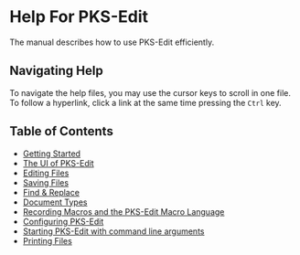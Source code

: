 # Help For PKS-Edit

The manual describes how to use PKS-Edit efficiently.

## Navigating Help

To navigate the help files, you may use the cursor keys to scroll in one file. To follow a hyperlink,
click a link at the same time pressing the `Ctrl` key.

## Table of Contents

- [Getting Started](getting_started.md)
- [The UI of PKS-Edit](pksedit_ui.md)
- [Editing Files](editing_files.md)
- [Saving Files](saving_files.md)
- [Find & Replace](find_replace.md)
- [Document Types](document_types.md)
- [Recording Macros and the PKS-Edit Macro Language](macro_language.md)
- [Configuring PKS-Edit](configuration.md)
- [Starting PKS-Edit with command line arguments](commandline.md)
- [Printing Files](printing.md)

